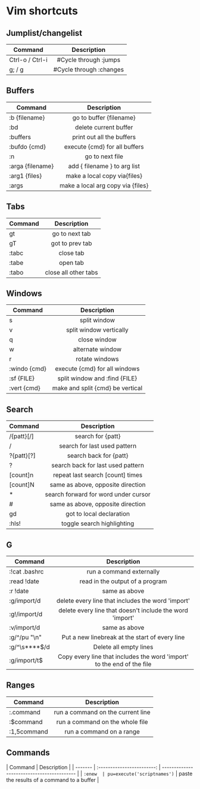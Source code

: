 # Vim shortcuts

## Jumplist/changelist

| Command         |       Description       |
| --------------- | :---------------------: |
| Ctrl-o / Ctrl-i |  #Cycle through :jumps  |
| g; / g          | #Cycle through :changes |

## Buffers

| Command          |            Description            |
| ---------------- | :-------------------------------: |
| :b {filename}    |      go to buffer {filename}      |
| :bd              |       delete current buffer       |
| :buffers         |     print out all the buffers     |
| :bufdo {cmd}     |   execute {cmd} for all buffers   |
| :n               |          go to next file          |
| :arga {filename} |   add { filename } to arg list    |
| :arg1 {files}    |   make a local copy via{files}    |
| :args            | make a local arg copy via {files} |

## Tabs

| Command |     Description      |
| ------- | :------------------: |
| gt      |    go to next tab    |
| gT      |   got to prev tab    |
| :tabc   |      close tab       |
| :tabe   |       open tab       |
| :tabo   | close all other tabs |

## Windows

| Command      |           Description            |
| ------------ | :------------------------------: |
| <Ctrl-w> s   |           split window           |
| <Ctrl-w> v   |     split window vertically      |
| <Ctrl-w> q   |           close window           |
| <Ctrl-w> w   |         alternate window         |
| <Ctrl-w> r   |          rotate windows          |
| :windo {cmd} |  execute {cmd} for all windows   |
| :sf {FILE}   |  split window and :find {FILE}   |
| :vert {cmd}  | make and split {cmd} be vertical |

## Search

| Command        |             Description              |
| -------------- | :----------------------------------: |
| /{patt}[/]<CR> |          search for {patt}           |
| /<CR>          |     search for last used pattern     |
| ?{patt}[?]<CR> |        search back for {patt}        |
| ?<CR>          |  search back for last used pattern   |
| [count]n       |   repeat last search [count] times   |
| [count]N       |  same as above, opposite direction   |
| \*             | search forward for word under cursor |
| #              |  same as above, opposite direction   |
| gd             |       got to local declaration       |
| :hls!          |      toggle search highlighting      |

## G

| Command           |                              Description                               |
| ----------------- | :--------------------------------------------------------------------: |
| :!cat .bashrc     |                        run a command externally                        |
| :read !date       |                    read in the output of a program                     |
| :r !date          |                             same as above                              |
| :g/import/d       |           delete every line that includes the word 'import'            |
| :g!/import/d      |        delete every line that doesn't include the word 'import'        |
| :v/import/d       |                             same as above                              |
| :g/^/pu \"\n\"    |             Put a new linebreak at the start of every line             |
| :g/^\s\*\*\*\*$/d |                         Delete all empty lines                         |
| :g/import/t$      | Copy every line that includes the word 'import' to the end of the file |

## Ranges

| Command     |            Description            |
| ----------- | :-------------------------------: |
| :.command   | run a command on the current line |
| :$command   |  run a command on the whole file  |
| :1,5command |     run a command on a range      |

## Commands

| Command |        Description         |
| ------- | :------------------------: | ------------------------------------------ |
| `:enew  | pu=execute('scriptnames')` | paste the results of a command to a buffer |
